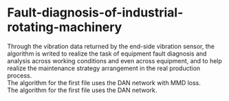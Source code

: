 # Fault-diagnosis-of-industrial-rotating-machinery
Through the vibration data returned by the end-side vibration sensor, the algorithm is writed to realize the task of equipment fault diagnosis and analysis across working conditions and even across equipment, and to help realize the maintenance strategy arrangement in the real production process. \
The algorithm for the first file uses the DAN network with MMD loss. \
The algorithm for the first file uses the DAN network.

